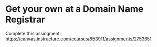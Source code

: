 # Get your own at a Domain Name Registrar
Complete this assingment:
https://canvas.instructure.com/courses/853911/assignments/2753651
